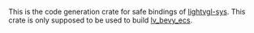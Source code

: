 This is the code generation crate for safe bindings of [lightvgl-sys](https://github.com/SakiiCode/lightvgl-sys/). This crate is only supposed to be used to build [lv_bevy_ecs](https://github.com/SakiiCode/lv_bevy_ecs).
